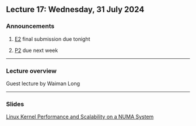## Lecture 17: Wednesday, 31 July 2024

### Announcements

1. [E2](/assignments/E2.md) final submission due tonight

1. [P2](/assignments/P2.md) due next week

---

### Lecture overview

Guest lecture by Waiman Long

---

### Slides

[Linux Kernel Performance and Scalability on a NUMA System](/slides/longman_numa.pdf)
